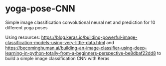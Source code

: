 # yoga-pose-CNN
Simple image classification convolutional neural net and prediction for 10 different yoga poses 

Using resources: 
https://blog.keras.io/building-powerful-image-classification-models-using-very-little-data.html
and 
https://becominghuman.ai/building-an-image-classifier-using-deep-learning-in-python-totally-from-a-beginners-perspective-be8dbaf22dd8
to build a simple image classification CNN with Keras
